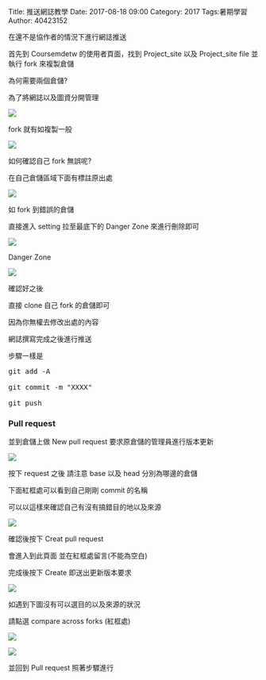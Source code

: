 Title: 推送網誌教學
Date: 2017-08-18 09:00
Category: 2017
Tags:暑期學習
Author: 40423152

在還不是協作者的情況下進行網誌推送

<!-- PELICAN_END_SUMMARY -->

首先到 Coursemdetw 的使用者頁面，找到 Project_site 以及 Project_site file 並執行 fork 來複製倉儲

為何需要兩個倉儲?

為了將網誌以及圖資分開管理

![](https://github.com/coursemdetw/project_site_files/blob/gh-pages/files/4042/40423152/20170818/rep.PNG?raw=true)

fork 就有如複製一般

![](https://github.com/coursemdetw/project_site_files/blob/gh-pages/files/4042/40423152/20170818/fork-mean.PNG?raw=true)

如何確認自己 fork 無誤呢?

在自己倉儲區域下面有標註原出處

![](https://github.com/coursemdetw/project_site_files/blob/gh-pages/files/4042/40423152/20170818/fork.PNG?raw=true)

如 fork 到錯誤的倉儲

直接進入 setting 拉至最底下的 Danger Zone 來進行刪除即可

![](https://github.com/coursemdetw/project_site_files/blob/gh-pages/files/4042/40423152/20170818/setting.PNG?raw=true)

Danger Zone 

![](https://github.com/coursemdetw/project_site_files/blob/gh-pages/files/4042/40423152/20170818/delete.PNG?raw=true)

確認好之後

直接 clone 自己 fork 的倉儲即可

因為你無權去修改出處的內容

網誌撰寫完成之後進行推送

步驟一樣是

<pre class="brush: bash">
git add -A

git commit -m "XXXX"

git push
</pre>

<h3>Pull request</h3>

並到倉儲上做 New pull request 要求原倉儲的管理員進行版本更新

![](https://github.com/coursemdetw/project_site_files/blob/gh-pages/files/4042/40423152/20170818/but.PNG?raw=true)

按下 request 之後 請注意 base 以及 head 分別為哪邊的倉儲

下面紅框處可以看到自己剛剛 commit 的名稱

可以以這樣來確認自己有沒有搞錯目的地以及來源

![](https://github.com/coursemdetw/project_site_files/blob/gh-pages/files/4042/40423152/20170818/pull.PNG?raw=true)

確認後按下 Creat pull request

會進入到此頁面 並在紅框處留言(不能為空白)

完成後按下 Create 即送出更新版本要求

![](https://github.com/coursemdetw/project_site_files/blob/gh-pages/files/4042/40423152/20170818/request.PNG?raw=true)

如遇到下圖沒有可以選目的以及來源的狀況

請點選 compare across forks (紅框處)

![](https://github.com/coursemdetw/project_site_files/blob/gh-pages/files/4042/40423152/20170818/nothing.PNG?raw=true)

![](https://github.com/coursemdetw/project_site_files/blob/gh-pages/files/4042/40423152/20170818/nothing1.PNG?raw=true)

並回到 Pull request 照著步驟進行

